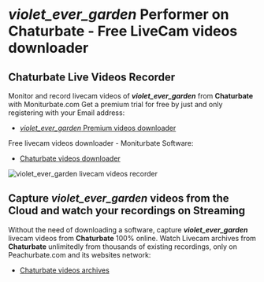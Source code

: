 # _violet_ever_garden_ Performer on Chaturbate - Free LiveCam videos downloader

## Chaturbate Live Videos Recorder

Monitor and record livecam videos of **_violet_ever_garden_** from **Chaturbate** with Moniturbate.com
Get a premium trial for free by just and only registering with your Email address:
* [_violet_ever_garden_ Premium videos downloader](https://moniturbate.com/request-demo-licence-key.html)

Free livecam videos downloader - Moniturbate Software:
* [Chaturbate videos downloader](https://moniturbate.com/moniturbate-download-software.html)

![_violet_ever_garden_ livecam videos recorder](https://peachurnet.com/templates/moniturbate-software.png)


## Capture _violet_ever_garden_ videos from the Cloud and watch your recordings on Streaming

Without the need of downloading a software, capture **_violet_ever_garden_** livecam videos from **Chaturbate** 100% online.
Watch Livecam archives from **Chaturbate** unlimitedly from thousands of existing recordings, only on Peachurbate.com and its websites network:
* [Chaturbate videos archives](https://peachurnet.com/)